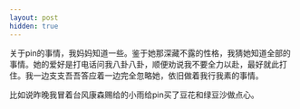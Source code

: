 ```yaml
---
layout: post
hidden: true
---
```

关于pin的事情，我妈妈知道一些。鉴于她那深藏不露的性格，我猜她知道全部的事情。她的爱好是打电话问我八卦八卦，顺便劝说我不要全力以赴，最好就此打住。我一边支支吾吾答应着一边完全忽略她，依旧做着我行我素的事情。

比如说昨晚我冒着台风康森赐给的小雨给pin买了豆花和绿豆沙做点心。